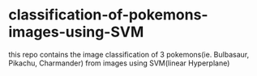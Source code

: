 # classification-of-pokemons-images-using-SVM
this repo contains the image classification of 3 pokemons(ie. Bulbasaur, Pikachu, Charmander) from images using SVM(linear Hyperplane)
